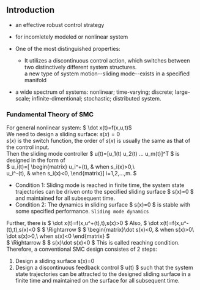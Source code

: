 ## Introduction
* an effective robust control strategy
* for incomletely modeled or nonlinear system
* One of the most distinguished properties:
    * It utilizes a discontinuous control action, which switches between two distinctively different system structures.  
    a new type of system motion--sliding mode--exists in a specified manifold  
    
* a wide spectrum of systems: nonlinear; time-varying; discrete; large-scale; infinite-dimentional; stochastic; distributed system.

### Fundamental Theory of SMC
For general nonlinear system: $ \dot x(t)=f(x,u,t)$  
We need to design a sliding surface: $s(x)=0$  
$s(x)$ is the switch function, the order of $s(x)$ is usually the same as that of the control input.  
Then the sliding mode controller $ u(t)=[u_1(t) u_2(t) ... u_m(t)]^T $ is designed in the form of  
$ u_i(t)=[
         \begin{matrix}
         u_i^+(t), & when s_i(x)>0,\\  
         u_i^-(t), & when s_i(x)<0,
         \end{matrix}]
         i=1,2,...,m. $

* Condition 1: Sliding mode is reached in finite time, the system state trajectories can be driven onto the specified sliding surface $ s(x)=0 $ and maintained for all subsequent time.
* Condition 2: The dynamics in sliding surface $ s(x)=0 $ is stable with some specified performance. `Sliding mode dynamics`

Further, there is $ \dot x(t)=f(x,u^+(t),t),s(x)>0 $
Also, $ \dot x(t)=f(x,u^-(t),t),s(x)<0 $
$ \Rightarrow $ $ \begin{matrix}\dot s(x)<0, & when s(x)>0\\ \dot s(x)>0,\\ when s(x)<0 \end{matrix} $  
$ \Rightarrow $ $ s(x)\dot s(x)<0 $
This is called reaching condition.  
Therefore, a conventional SMC design consistes of 2 steps:  
1. Design a sliding surface s(x)=0  
2. Design a discontinuous feedback control $ u(t) $ such that the system state trajectories can be attracted to the designed sliding surface in a finite time and maintained on the surface for all subsequent time.
